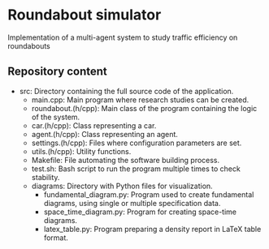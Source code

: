 # Roundabout simulator
Implementation of a multi-agent system to study traffic efficiency on roundabouts

## Repository content

- src: Directory containing the full source code of the application.
    - main.cpp: Main program where research studies can be created.
    - roundabout.(h/cpp): Main class of the program containing the logic of the system.
    - car.(h/cpp): Class representing a car.
    - agent.(h/cpp): Class representing an agent.
    - settings.(h/cpp): Files where configuration parameters are set.
    - utils.(h/cpp): Utility functions.
    - Makefile: File automating the software building process.
    - test.sh: Bash script to run the program multiple times to check stability.
    - diagrams: Directory with Python files for visualization.
        - fundamental_diagram.py: Program used to create fundamental diagrams, using single or multiple specification data.
        - space_time_diagram.py: Program for creating space-time diagrams.
        - latex_table.py: Program preparing a density report in LaTeX table format.
